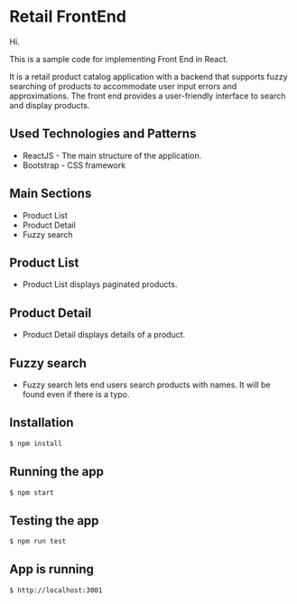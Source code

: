 <h1>Retail FrontEnd</h1>

Hi.

This is a sample code for implementing Front End in React.

It is a retail product catalog application with a backend that supports fuzzy searching of
products to accommodate user input errors and approximations. The front end provides a
user-friendly interface to search and display products.

## Used Technologies and Patterns

- ReactJS - The main structure of the application.
- Bootstrap - CSS framework

## Main Sections

- Product List
- Product Detail
- Fuzzy search

## Product List

- Product List displays paginated products.

## Product Detail

- Product Detail displays details of a product.

## Fuzzy search

- Fuzzy search lets end users search products with names. It will be found even if there is a typo.

## Installation

```bash
$ npm install
```

## Running the app

```bash
$ npm start
```

## Testing the app

```bash
$ npm run test
```

## App is running

```bash
$ http://localhost:3001
```
